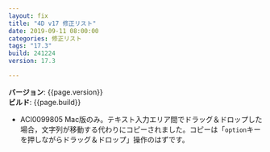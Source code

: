 ```yaml
---
layout: fix
title: "4D v17 修正リスト"
date: 2019-09-11 08:00:00
categories: 修正リスト
tags: "17.3"  
build: 241224
version: 17.3

---
```


**バージョン**: {{page.version}}  
**ビルド**: {{page.build}}  

* ACI0099805 Mac版のみ。テキスト入力エリア間でドラッグ＆ドロップした場合，文字列が移動する代わりにコピーされました。コピーは「``option``キーを押しながらドラッグ＆ドロップ」操作のはずです。
